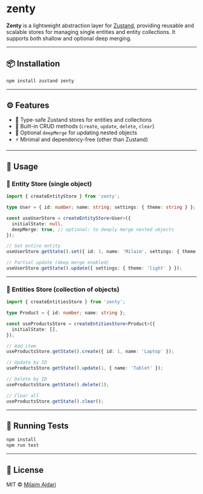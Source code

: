 # zenty

**Zenty** is a lightweight abstraction layer for [Zustand](https://github.com/pmndrs/zustand), providing reusable and scalable stores for managing single entities and entity collections. It supports both shallow and optional deep merging.

---

## 📦 Installation

```bash
npm install zustand zenty
```

---

## ⚙️ Features

- 🧠 Type-safe Zustand stores for entities and collections
- 🔄 Built-in CRUD methods (`create`, `update`, `delete`, `clear`)
- 🧼 Optional `deepMerge` for updating nested objects
- ⚡️ Minimal and dependency-free (other than Zustand)

---

## 🚀 Usage

### 🔹 Entity Store (single object)

```ts
import { createEntityStore } from 'zenty';

type User = { id: number; name: string; settings: { theme: string } };

const useUserStore = createEntityStore<User>({
  initialState: null,
  deepMerge: true, // optional: to deeply merge nested objects
});

// Set entire entity
useUserStore.getState().set({ id: 1, name: 'Milaim', settings: { theme: 'dark' } });

// Partial update (deep merge enabled)
useUserStore.getState().update({ settings: { theme: 'light' } });
```

---

### 🔹 Entities Store (collection of objects)

```ts
import { createEntitiesStore } from 'zenty';

type Product = { id: number; name: string };

const useProductsStore = createEntitiesStore<Product>({
  initialState: [],
});

// Add item
useProductsStore.getState().create({ id: 1, name: 'Laptop' });

// Update by ID
useProductsStore.getState().update(1, { name: 'Tablet' });

// Delete by ID
useProductsStore.getState().delete(1);

// Clear all
useProductsStore.getState().clear();
```

---

## 🧪 Running Tests

```bash
npm install
npm run test
```

---

## 🪪 License

MIT © [Milaim Ajdari](https://github.com/mawebdev)
